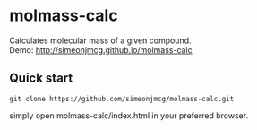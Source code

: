 # molmass-calc
Calculates molecular mass of a given compound.  
Demo: http://simeonjmcg.github.io/molmass-calc

## Quick start

	git clone https://github.com/simeonjmcg/molmass-calc.git

simply open molmass-calc/index.html in your preferred browser.
